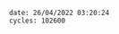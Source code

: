

                date: 26/04/2022 03:20:24
                cycles: 102600

                         